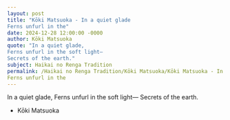 ```yaml
---
layout: post
title: "Kōki Matsuoka - In a quiet glade
Ferns unfurl in the"
date: 2024-12-28 12:00:00 -0000
author: Kōki Matsuoka
quote: "In a quiet glade,
Ferns unfurl in the soft light—
Secrets of the earth."
subject: Haikai no Renga Tradition
permalink: /Haikai no Renga Tradition/Kōki Matsuoka/Kōki Matsuoka - In a quiet glade
Ferns unfurl in the
---
```


In a quiet glade,
Ferns unfurl in the soft light—
Secrets of the earth.

- Kōki Matsuoka
